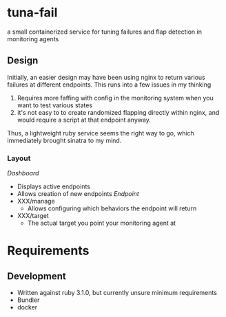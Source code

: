# tuna-fail
a small containerized service for tuning failures and flap detection in monitoring agents

## Design
Initially, an easier design may have been using nginx to return various failures at different endpoints. This runs into a few issues in my thinking

1) Requires more faffing with config in the monitoring system when you want to test various states
2) it's not easy to to create randomized flapping directly within nginx, and would require a script at that endpoint anyway.

Thus, a lightweight ruby service seems the right way to go, which immediately brought sinatra to my mind.



### Layout
*Dashboard*
 * Displays active endpoints
 * Allows creation of new endpoints
*Endpoint*
 * XXX/manage
   * Allows configuring which behaviors the endpoint will return
 * XXX/target
   * The actual target you point your monitoring agent at


# Requirements
## Development
* Written against ruby 3.1.0, but currently unsure minimum requirements
* Bundler
* docker
